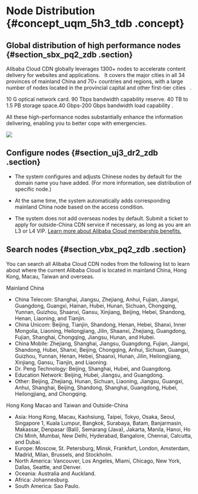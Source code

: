 # Node Distribution {#concept_uqm_5h3_tdb .concept}

## Global distribution of high performance nodes {#section_sbx_pq2_zdb .section}

Alibaba Cloud CDN globally leverages 1300+ nodes to accelerate content delivery for websites and applications.   It covers the major cities in all 34 provinces of mainland China and 70+ countries and regions, with a large number of nodes located in the provincial capital and other first-tier cities   .

10 G optical network card. 90 Tbps bandwidth capability reserve. 40 TB to 1.5 PB storage space.40 Gbps-200 Gbps bandwidth load capability .

All these high-performance nodes substantially enhance the information delivering, enabling you to better cope with emergencies.

![](http://static-aliyun-doc.oss-cn-hangzhou.aliyuncs.com/assets/img/5099/4887_en-US.png)

## Configure nodes {#section_uj3_dr2_zdb .section}

-   The system configures and adjusts Chinese nodes by default for the domain name you have added. \(For more information, see distribution of specific node.\)

-   At the same time, the system automatically adds corresponding mainland China node based on the access condition.

-   The system does not add overseas nodes by default. Submit a ticket to apply for outside-China CDN service if necessary, as long as you are an L3 or L4 VIP. [Learn more about Alibaba Cloud membership benefits.](https://club.aliyun.com/?accounttraceid)


## Search nodes {#section_vbx_pq2_zdb .section}

You can search all Alibaba Cloud CDN nodes from the following list to learn about where the current Alibaba Cloud is located in mainland China, Hong Kong, Macau, Taiwan and overseas.

Mainland China

-   China Telecom: Shanghai, Jiangsu, Zhejiang, Anhui, Fujian, Jiangxi, Guangdong, Guangxi, Hainan, Hubei, Hunan, Sichuan, Chongqing, Yunnan, Guizhou, Shaanxi, Gansu, Xinjiang, Beijing, Hebei, Shandong, Henan, Liaoning, and Tianjin.
-   China Unicom: Beijing, Tianjin, Shandong, Henan, Hebei, Shanxi, Inner Mongolia, Liaoning, Heilongjiang, Jilin, Shaanxi, Zhejiang, Guangdong, Fujian, Shanghai, Chongqing, Jiangsu, Hunan, and Hubei.
-   China Mobile: Zhejiang, Shanghai, Jiangsu, Guangdong, Fujian, Jiangxi, Shandong, Hubei, Shanxi, Beijing, Chongqing, Anhui, Sichuan, Guangxi, Guizhou, Yunnan, Henan, Hebei, Shaanxi, Hunan, Jilin, Heilongjiang, Xinjiang, Gansu, Tianjin, and Liaoning.
-   Dr. Peng Technology: Beijing, Shanghai, Hubei, and Guangdong.
-   Education Network: Beijing, Hubei, Jiangsu, and Guangdong.
-   Other: Beijing, Zhejiang, Hunan, Sichuan, Liaoning, Jiangsu, Guangxi, Anhui, Shanghai, Beijing, Shandong, Shanghai, Guangdong, Hubei, Heilongjiang, and Chongqing.

Hong Kong Macao and Taiwan and Outside-China

-   Asia: Hong Kong, Macau, Kaohsiung, Taipei, Tokyo, Osaka, Seoul, Singapore 1, Kuala Lumpur, Bangkok, Surabaya, Batam, Banjarmasin, Makassar, Denpasar \(Bali\), Semarang \(Java\), Jakarta, Manila, Hanoi, Ho Chi Minh, Mumbai, New Delhi, Hyderabad, Bangalore, Chennai, Calcutta, and Dubai.
-   Europe: Moscow, St. Petersburg, Minsk, Frankfurt, London, Amsterdam, Madrid, Milan, Brussels, and Stockholm.
-   North America: Vancouver, Los Angeles, Miami, Chicago, New York, Dallas, Seattle, and Denver.
-   Oceania: Australia and Auckland.
-   Africa: Johannesburg.
-   South America: Sao Paulo.

